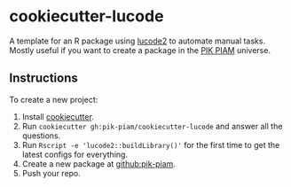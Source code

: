 # cookiecutter-lucode

A template for an R package using [lucode2](https://github.com/pik-piam/lucode2) to automate manual tasks.
Mostly useful if you want to create a package in the [PIK PIAM](https://github.com/pik-piam) universe.

## Instructions

To create a new project:
1. Install [cookiecutter](https://cookiecutter.readthedocs.io/en/stable/installation.html).
2. Run `cookiecutter gh:pik-piam/cookiecutter-lucode` and answer all the questions.
3. Run `Rscript -e 'lucode2::buildLibrary()'` for the first time to get the latest configs for everything.
4. Create a new package at [github:pik-piam](https://github.com/pik-piam).
5. Push your repo.
